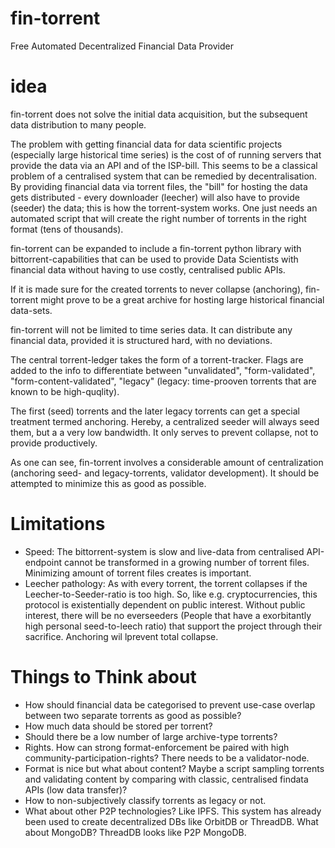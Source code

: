 # fin-torrent
Free Automated Decentralized Financial Data Provider
# idea

fin-torrent does not solve the initial data acquisition, but the subsequent data distribution to many people.

The problem with getting financial data for data scientific projects (especially large historical time series) is the cost of of running servers that provide the data via an API and of the ISP-bill. This seems to be a classical problem of a centralised system that can be remedied by decentralisation. By providing financial data via torrent files, the "bill" for hosting the data gets distributed - every downloader (leecher) will also have to provide (seeder) the data; this is how the torrent-system works. One just needs an automated script that will create the right number of torrents in the right format (tens of thousands).

fin-torrent can be expanded to include a fin-torrent python library with bittorrent-capabilities that can be used to provide Data Scientists with financial data without having to use costly, centralised public APIs.

If it is made sure for the created torrents to never collapse (anchoring), fin-torrent might prove to be a great archive for hosting large historical financial data-sets.

fin-torrent will not be limited to time series data. It can distribute any financial data, provided it is structured hard, with no deviations.

The central torrent-ledger takes the form of a torrent-tracker. Flags are added to the info to differentiate between "unvalidated", "form-validated", "form-content-validated", "legacy" (legacy: time-prooven torrents that are known to be high-quqlity).

The first (seed) torrents and the later legacy torrents can get a special treatment termed anchoring. Hereby, a centralized seeder will always seed them, but a a very low bandwidth. It only serves to prevent collapse, not to provide productively.

As one can see, fin-torrent involves a considerable amount of centralization (anchoring seed- and legacy-torrents, validator development). It should be attempted to minimize this as good as possible.

# Limitations
- Speed: The bittorrent-system is slow and live-data from centralised API-endpoint cannot be transformed in a growing number of torrent files. Minimizing amount of torrent files creates is important.
- Leecher pathology: As with every torrent, the torrent collapses if the Leecher-to-Seeder-ratio is too high. So, like e.g. cryptocurrencies, this protocol is existentially dependent on public interest. Without public interest, there will be no everseeders (People that have a exorbitantly high personal seed-to-leech ratio) that support the project through their sacrifice. Anchoring wil lprevent total collapse.

# Things to Think about
- How should financial data be categorised to prevent use-case overlap between two separate torrents as good as possible?
- How much data should be stored per torrent?
- Should there be a low number of large archive-type torrents?
- Rights. How can strong format-enforcement be paired with high community-participation-rights? There needs to be a validator-node.
- Format is nice but what about content? Maybe a script sampling torrents and validating content by comparing with classic, centralised findata APIs (low data transfer)?
- How to non-subjectively classify torrents as legacy or not.
- What about other P2P technologies? Like IPFS. This system has already been used to create decentralized DBs like OrbitDB or ThreadDB. What about MongoDB? ThreadDB looks like P2P MongoDB. 
